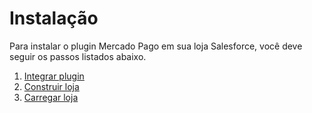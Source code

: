 # Instalação

Para instalar o plugin Mercado Pago em sua loja Salesforce, você deve seguir os passos listados abaixo.

1. [Integrar plugin](/developers/en/docs/salesforce/installation/plugin-integration)
2. [Construir loja](/developers/en/docs/salesforce/installation/store-build)
3. [Carregar loja](/developers/en/docs/salesforce/installation/store-deploy)